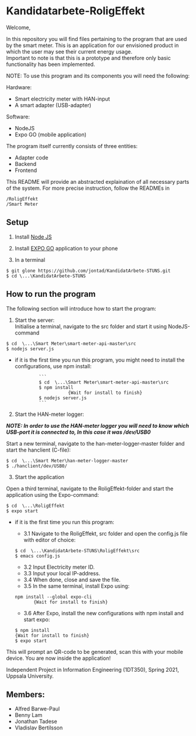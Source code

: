 # Kandidatarbete-RoligEffekt

Welcome,

In this repository you will find files pertaining to the program that are used by the smart meter. 
This is an application for our envisioned product in which the user may see their current energy usage.  
Important to note is that this is a prototype and therefore only basic functionality has been implemented.


NOTE: To use this program and its components you will need the following:

Hardware:
* Smart electricity meter with HAN-input
* A smart adapter (USB-adapter)

Software:
* NodeJS
* Expo GO (mobile application)

The program itself currently consists of three entities:
* Adapter code
* Backend 
* Frontend 

This README will provide an abstracted explaination of all necessary parts of the system. For more precise instruction, follow the READMEs in
```
/RoligEffekt
/Smart Meter
```

## Setup

1. Install [Node JS](https://nodejs.org/en/download/)

2. Install [EXPO GO](https://expo.io/) application to your phone

3. In a terminal

```
$ git glone https://github.com/jontad/KandidatArbete-STUNS.git
$ cd \...\KandidatArbete-STUNS
```


## How to run the program
The following section will introduce how to start the program:

1. Start the server:  
Initialise a terminal, navigate to the src folder and start it using NodeJS-command

```
$ cd  \...\Smart Meter\smart-meter-api-master\src
$ nodejs server.js
```
   - if it is the first time you run this program, you might need to install the configurations, use npm install: 

                  ```
                  $ cd  \...\Smart Meter\smart-meter-api-master\src
                  $ npm install
                             {Wait for install to finish}
                  $ nodejs server.js
                  ```

2. Start the HAN-meter logger:

 ***NOTE: In order to use the HAN-meter logger you will need to know which USB-port it is connected to, In this case it was /dev/USB0***  
 
Start a new terminal, navigate to the han-meter-logger-master folder and start the hanclient (C-file):


```
$ cd  \...\Smart Meter\han-meter-logger-master
$ ./hanclient/dev/USB0/
```

3. Start the application 

Open a third terminal, navigate to the RoligEffekt-folder and start the application using the Expo-command:

```
$ cd  \...\RoligEffekt
$ expo start
```
   - if it is the first time you run this program:
       - 3.1 Navigate to the RoligEffekt, src folder and open the config.js file with editor of choice:
       ```
       $ cd  \...\KandidatArbete-STUNS\RoligEffekt\src
       $ emacs config.js
       ```
       - 3.2 Input Electricity meter ID.
       - 3.3 Input your local IP-address.
       - 3.4 When done, close and save the file.
       - 3.5 In the same terminal, install Expo using:
       ```
       npm install --global expo-cli
              {Wait for install to finish}
       ```
       - 3.6 After Expo, install the new configurations with npm install and start expo:

       ```
       $ npm install
       {Wait for install to finish}
       $ expo start
       ```

This will prompt an QR-code to be generated, scan this with your mobile device.
You are now inside the application!


Independent Project in Information Engineering (1DT350),
Spring 2021, Uppsala University.

## Members: 
- Alfred Barwe-Paul
- Benny Lam
- Jonathan Tadese
- Vladislav Bertilsson
